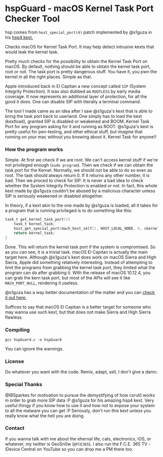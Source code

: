 # hspGuard - macOS Kernel Task Port Checker Tool
hsp comes from `host_special_port(4)` patch implemented by @s1guza in his <a href ="https://github.com/Siguza/hsp4">hsp4 kext.</a>

Checks macOS for Kernel Task Port. It may help detect intrusive kexts that would leak the kernel task.

Pretty much checks for the possibility to obtain the Kernel Task Port on macOS. 
By default, nothing should be able to obtain the kernel task port, root or not. The task port is pretty dangerous stuff. 
You have it, you pwn the kernel in all the right places. Simple as that. 

Apple introduced back in El Capitan a new concept called `SIP` (System Integrity Protection). It was also dubbed as ``ROOTLESS`` by early media coverage. It now represents an additional layer of protection, for all the good it does. One can disable SIP with literally a terminal command.

The tool I made came as an idea after I saw @s1guza's kext that is able to bring the task port back to userland. 
One simply has to load the kext (kextload), granted SIP is disabled or weakened and BOOM. Kernel Task Port for any program 
asking for it and running as ROOT. @s1guza's kext is pretty useful for pen-testing, and other ethical stuff, but imagine that
running on your mac without you knowing about it. Kernel Task for anyone!!

### How the program works
Simple. At first we check if we are root. We can't access kernel stuff if we're not privileged enough (`sudo program`).
Then we check if we can obtain the task port for the Kernel. Normally, we should not be able to do so even as root. 
The task should always return 0. If it returns any other number, it is bad.
Then we proced to check for SIP. It is never a bad idea to check whether the System Integrity Protection is enabled or not.
In fact, this whole kext made by @s1guza couldn't be abused by a malicious character unless SIP is seriously weakened or
disabled altogether.

In theory, if a kext akin to the one made by @s1guza is loaded, all it takes for a program that is running privileged is to do something like this:

```c
task_t get_kernel_task_port(){
    task_t kernel_task;
    host_get_special_port(mach_host_self(), HOST_LOCAL_NODE, 4, &kernel_task);
    return kernel_task;
}
```
Done. This will return the kernel task port if the system is compromised. So as you can see, it is a trivial task.
macOS El Capitan is actually the main target here. Although @s1guza's kext does work on macOS Sierra and High Sierra, 
Apple did something relatively interesting. Instead of attempting to limit the programs from grabbing the kernel task port, they limited what the program can do after grabbing it. With the release of macOS 10.12.4, you can grab the kern task port, but most of the APIs will see it like `MACH_PORT_NULL`, rendering it useless.

@s1guza has a way better documentation of the matter and you can <a href = "https://github.com/Siguza/hsp4">check it out here.</a>

Suffices to say that macOS El Capitan is a better target for someone who may wanna use such kext, but that does not make Sierra and High Sierra flawless.

### Compiling
  ``gcc hspGuard.c -o hspGuard``
  
You can ignore the warnings.

### License
Do whatever you want with the code. Remix, adapt, sell, I don't give a damn.

### Special Thanks
@IBSparkes for motivation to pursue the demystifying of how csrutil works in order to grab more SIP data :P
@s1guza for his amazing hsp4 kext. Very useful thingy if you know how to use it and how not to expose your system to all the malware you can get :P Seriously, don't run this kext unless you really know what the hell you are doing.

### Contact
If you wanna talk with me about the ehernal life, cats, electronics, iOS, or whatever, my twitter is GeoSn0w (``@FCE365``). I also run the F.C.E. 365 TV - iDevice Central on YouTube so you can drop me a PM there too.
